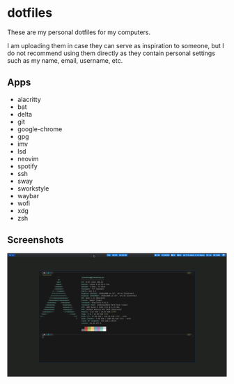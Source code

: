 # dotfiles

These are my personal dotfiles for my computers.

I am uploading them in case they can serve as inspiration to someone, but I do not recommend using them directly as they contain personal settings such as my name, email, username, etc.


## Apps

- alacritty
- bat
- delta
- git
- google-chrome
- gpg
- imv
- lsd
- neovim
- spotify
- ssh
- sway
- sworkstyle
- waybar
- wofi
- xdg
- zsh


## Screenshots

![Screenshot](screenshot.png)
